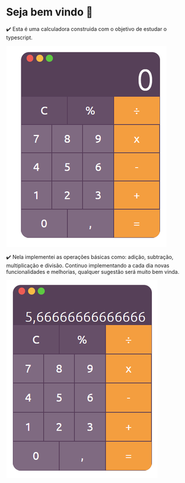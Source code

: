 # Seja bem vindo :wave:

:heavy_check_mark: Esta é uma calculadora construida com o objetivo de estudar o typescript.


<img src="assets/image/imagem_1.png">

:heavy_check_mark: Nela implementei as operações básicas como: adição, subtração, multiplicação e divisão. Continuo implementando a cada dia novas funcionalidades e melhorias, qualquer sugestão será muito bem vinda.

<img src="assets/image/imagem_2.png">
